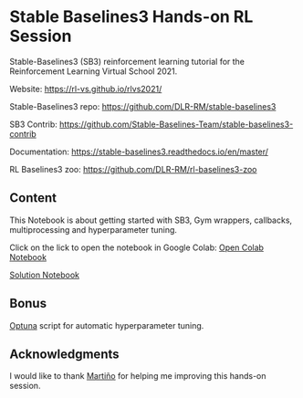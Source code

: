 # Stable Baselines3 Hands-on RL Session

Stable-Baselines3 (SB3) reinforcement learning tutorial for the Reinforcement Learning Virtual School 2021.

Website: https://rl-vs.github.io/rlvs2021/

<!-- Slides: https://araffin.github.io/slides/rl-tuto-jnrr19/#/ -->

Stable-Baselines3 repo: https://github.com/DLR-RM/stable-baselines3

SB3 Contrib: https://github.com/Stable-Baselines-Team/stable-baselines3-contrib

Documentation: https://stable-baselines3.readthedocs.io/en/master/

RL Baselines3 zoo: https://github.com/DLR-RM/rl-baselines3-zoo

## Content

This Notebook is about getting started with SB3, Gym wrappers, callbacks, multiprocessing and hyperparameter tuning.

Click on the lick to open the notebook in Google Colab: [Open Colab Notebook](https://colab.research.google.com/github/araffin/rl-handson-rlvs21/blob/main/rlvs_hands_on_sb3.ipynb)

[Solution Notebook](https://colab.research.google.com/github/araffin/rl-handson-rlvs21/blob/solution/rlvs_hands_on_sb3.ipynb)


## Bonus

[Optuna](https://github.com/optuna/optuna) script for automatic hyperparameter tuning.

## Acknowledgments

I would like to thank [Martiño](https://github.com/mcres) for helping me improving this hands-on session.
